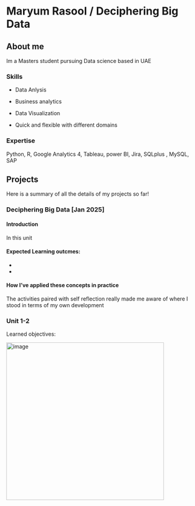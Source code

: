 # Maryum Rasool / Deciphering Big Data

## About me

Im a Masters student pursuing Data science based in UAE

 

 

### Skills

- Data Anlysis

- Business analytics

- Data Visualization

- Quick and flexible with different domains

 

### Expertise

Python, R, Google Analytics 4, Tableau, power BI, Jira, SQLplus , MySQL, SAP

 

## Projects

Here is a summary of all the details of my projects so far!

 

### Deciphering Big Data [Jan 2025]

#### Introduction

In this unit

 

#### Expected Learning outcmes:

-

-

 

 #### How I’ve applied these concepts in practice

 

The activities paired with self reflection really made me aware of where I stood in terms of my own development

 

### Unit 1-2

Learned objectives:

 

 

<img width="416" alt="image" src="">
